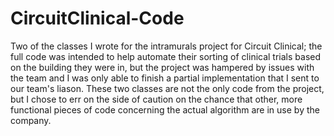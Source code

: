 # CircuitClinical-Code
Two of the classes I wrote for the intramurals project for Circuit Clinical; the full code was intended to help automate their sorting of clinical trials based on the building they were
in, but the project was hampered by issues with the team and I was only able to finish a partial implementation that I sent to our team's liason. These two classes are not the only code
from the project, but I chose to err on the side of caution on the chance that other, more functional pieces of code concerning the actual algorithm are in use by the company. 
